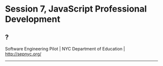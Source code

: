 <!-- background: #3e7997 -->
<!-- color: #fff -->
<!-- font: frutiger -->

# Session 7, JavaScript Professional Development

## ?

Software Engineering Pilot | NYC Department of Education | http://sepnyc.org/

***
